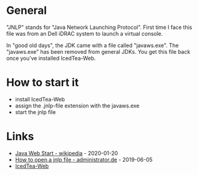 # General

"JNLP" stands for "Java Network Launching Protocol".
First time I face this file was from an Dell iDRAC system to launch a virtual console.

In "good old days", the JDK came with a file called "javaws.exe".
The "javaws.exe" has been removed from general JDKs.
You get this file back once you've installed IcedTea-Web.

# How to start it

* install IcedTea-Web
* assign the .jnlp-file extension with the javaws.exe
* start the jnlp file

# Links

* [Java Web Start - wikipedia](https://en.wikipedia.org/wiki/Java_Web_Start) - 2020-01-20
* [How to open a jnlp file - administrator.de](https://administrator.de/forum/windows10-openjdk-12-0-1-%C3%B6ffnen-jnlp-dateien-459056.html) - 2019-06-05
* [IcedTea-Web](https://icedtea.classpath.org/wiki/IcedTea-Web#1.8)
